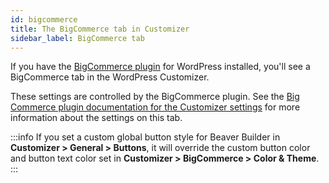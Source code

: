 ```yaml
---
id: bigcommerce
title: The BigCommerce tab in Customizer
sidebar_label: BigCommerce tab
---
```


If you have the [BigCommerce plugin](https://www.bigcommerce.com/essentials/wordpress-ecommerce-plugin/) for WordPress installed, you'll see a BigCommerce tab in the WordPress Customizer.

These settings are controlled by the BigCommerce plugin. See the [Big Commerce plugin documentation for the Customizer settings](https://support.bigcommerce.com/s/article/BigCommerce-for-WordPress-Plugin-Settings#theme-customizer) for more information about the settings on this tab.

:::info
If you set a custom global button style for Beaver Builder in **Customizer > General > Buttons**, it will override the custom button color and button text color set in **Customizer > BigCommerce > Color & Theme**.
:::
